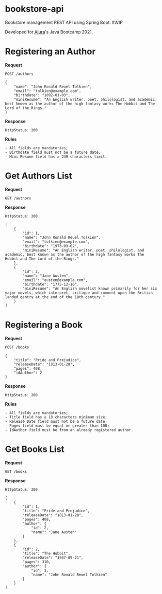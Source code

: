 # bookstore-api
Bookstore management REST API using Spring Boot. #WIP

Developed for [Alura](https://www.alura.com.br/)'s Java Bootcamp 2021.


# Registering an Author

__Request__

```POST /authors```

```
{
    "name": "John Ronald Reuel Tolkien",
    "email": "tolkien@example.com",
    "birthdate": "1892-01-03",
    "miniResume": "An English writer, poet, philologist, and academic, best known as the author of the high fantasy works The Hobbit and The Lord of the Rings."
}
```

__Response__

```HttpStatus: 200```

__Rules__

```
- All fields are mandatories; 
- Birthdate field must not be a future date;
- Mini Resume field has a 240 characters limit.
```

# Get Authors List

__Request__

```GET /authors```

__Response__

```HttpStatus: 200```
```
[
    {
        "id": 1,
        "name": "John Ronald Reuel Tolkien",
        "email": "tolkien@example.com",
        "birthdate": "1973-09-02",
        "miniResume": "An English writer, poet, philologist, and academic, best known as the author of the high fantasy works The Hobbit and The Lord of the Rings."
    },
    {
        "id": 2,
        "name": "Jane Austen",
        "email": "austen@example.com",
        "birthdate": "1775-12-16",
        "miniResume": "An English novelist known primarily for her six major novels, which interpret, critique and comment upon the British landed gentry at the end of the 18th century."
    }
]
```

# Registering a Book

__Request__

```POST /books```

```
{
    "title": "Pride and Prejudice",
    "releaseDate": "1813-01-28",
    "pages": 408,
    "idAuthor": 2
}
```

__Response__

```HttpStatus: 200```

__Rules__

```
- All fields are mandatories; 
- Title field has a 10 characters minimum size;
- Release Date field must not be a future date;
- Pages field must be equal or greater than 100;
- IdAuthor field must be from an already registered author.
```

# Get Books List

__Request__

```GET /books```

__Response__

```HttpStatus: 200```
```
[
    {
        "id": 1,
        "title": "Pride and Prejudice",
        "releaseDate": "1813-01-28",
        "pages": 408,
        "author": {
            "id": 2,
            "name": "Jane Austen"
        }
    },
    {
        "id": 2,
        "title": "The Hobbit",
        "releaseDate": "1937-09-21",
        "pages": 310,
        "author": {
            "id": 1,
            "name": "John Ronald Reuel Tolkien"
        }
    }
]
```
